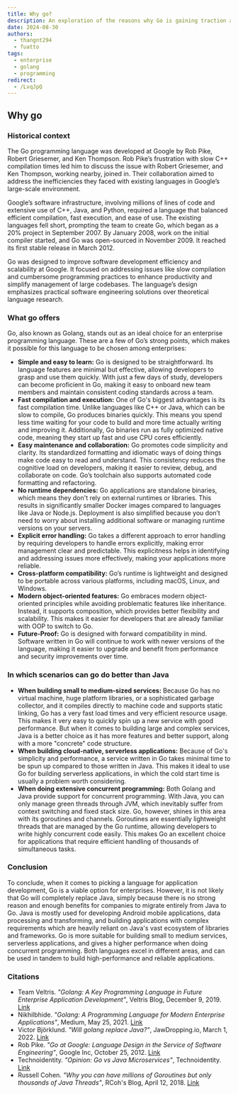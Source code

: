 ```yaml
---
title: Why go?
description: An exploration of the reasons why Go is gaining traction as a preferred programming language for enterprise-level software development, including its simplicity, efficiency, and robust standard library.
date: 2024-08-30
authors:
  - thangnt294
  - fuatto
tags:
  - enterprise
  - golang
  - programming
redirect:
  - /LvqJpQ
---
```


## Why go

### Historical context

The Go programming language was developed at Google by Rob Pike, Robert Griesemer, and Ken Thompson. Rob Pike’s frustration with slow C++ compilation times led him to discuss the issue with Robert Griesemer, and Ken Thompson, working nearby, joined in. Their collaboration aimed to address the inefficiencies they faced with existing languages in Google’s large-scale environment.

Google’s software infrastructure, involving millions of lines of code and extensive use of C++, Java, and Python, required a language that balanced efficient compilation, fast execution, and ease of use. The existing languages fell short, prompting the team to create Go, which began as a 20% project in September 2007. By January 2008, work on the initial compiler started, and Go was open-sourced in November 2009. It reached its first stable release in March 2012.

Go was designed to improve software development efficiency and scalability at Google. It focused on addressing issues like slow compilation and cumbersome programming practices to enhance productivity and simplify management of large codebases. The language’s design emphasizes practical software engineering solutions over theoretical language research.

### What go offers

Go, also known as Golang, stands out as an ideal choice for an enterprise programming language. These are a few of Go’s strong points, which makes it possible for this language to be chosen among enterprises:

- **Simple and easy to learn:** Go is designed to be straightforward. Its language features are minimal but effective, allowing developers to grasp and use them quickly. With just a few days of study, developers can become proficient in Go, making it easy to onboard new team members and maintain consistent coding standards across a team.
- **Fast compilation and execution:** One of Go's biggest advantages is its fast compilation time. Unlike languages like C++ or Java, which can be slow to compile, Go produces binaries quickly. This means you spend less time waiting for your code to build and more time actually writing and improving it. Additionally, Go binaries run as fully optimized native code, meaning they start up fast and use CPU cores efficiently.
- **Easy maintenance and collaboration:** Go promotes code simplicity and clarity. Its standardized formatting and idiomatic ways of doing things make code easy to read and understand. This consistency reduces the cognitive load on developers, making it easier to review, debug, and collaborate on code. Go’s toolchain also supports automated code formatting and refactoring.
- **No runtime dependencies:** Go applications are standalone binaries, which means they don't rely on external runtimes or libraries. This results in significantly smaller Docker images compared to languages like Java or Node.js. Deployment is also simplified because you don’t need to worry about installing additional software or managing runtime versions on your servers.
- **Explicit error handling:** Go takes a different approach to error handling by requiring developers to handle errors explicitly, making error management clear and predictable. This explicitness helps in identifying and addressing issues more effectively, making your applications more reliable.
- **Cross-platform compatibility:** Go’s runtime is lightweight and designed to be portable across various platforms, including macOS, Linux, and Windows.
- **Modern object-oriented features:** Go embraces modern object-oriented principles while avoiding problematic features like inheritance. Instead, it supports composition, which provides better flexibility and scalability. This makes it easier for developers that are already familiar with OOP to switch to Go.
- **Future-Proof:** Go is designed with forward compatibility in mind. Software written in Go will continue to work with newer versions of the language, making it easier to upgrade and benefit from performance and security improvements over time.

### In which scenarios can go do better than Java

- **When building small to medium-sized services:** Because Go has no virtual machine, huge platform libraries, or a sophisticated garbage collector, and it compiles directly to machine code and supports static linking, Go has a very fast load times and very efficient resource usage. This makes it very easy to quickly spin up a new service with good performance. But when it comes to building large and complex services, Java is a better choice as it has more features and better support, along with a more "concrete" code structure.
- **When building cloud-native, serverless applications:** Because of Go's simplicity and performance, a service written in Go takes minimal time to be spun up compared to those written in Java. This makes it ideal to use Go for building serverless applications, in which the cold start time is usually a problem worth considering.
- **When doing extensive concurrent programming:** Both Golang and Java provide support for concurrent programming. With Java, you can only manage green threads through JVM, which inevitably suffer from context switching and fixed stack size. Go, however, shines in this area with its goroutines and channels. Goroutines are essentially lightweight threads that are managed by the Go runtime, allowing developers to write highly concurrent code easily. This makes Go an excellent choice for applications that require efficient handling of thousands of simultaneous tasks.

### Conclusion

To conclude, when it comes to picking a language for application development, Go is a viable option for enterprises. However, it is not likely that Go will completely replace Java, simply because there is no strong reason and enough benefits for companies to migrate entirely from Java to Go. Java is mostly used for developing Android mobile applications, data processing and transforming, and building applications with complex requirements which are heavily reliant on Java's vast ecosystem of libraries and frameworks. Go is more suitable for building small to medium services, serverless applications, and gives a higher performance when doing concurrent programming. Both languages excel in different areas, and can be used in tandem to build high-performance and reliable applications.

### Citations

- Team Veltris. _"Golang: A Key Programming Language in Future Enterprise Application Development"_, Veltris Blog, December 9, 2019. [Link](https://www.veltris.com/blogs/digital-engineering/why-go-lang-future-enterprise-application-development/)
- Nikhilbhide. _"Golang: A Programming Language for Modern Enterprise Applications"_, Medium, May 25, 2021. [Link](https://faun.pub/golang-a-programming-language-for-modern-enterprise-applications-b117f64d00f6)
- Victor Björklund. _"Will golang replace Java?"_, JawDropping.io, March 1, 2022. [Link](https://jawdropping.io/blog/golang-replace-java/)
- Rob Pike. _"Go at Google: Language Design in the Service of Software Engineering"_, Google Inc, October 25, 2012. [Link](https://go.dev/talks/2012/splash.article)
- Technoidentity. _"Opinion: Go vs Java Microservices"_, Technoidentity. [Link](https://www.technoidentity.com/insights/opinion-go-vs-java-microservices/)
- Russell Cohen. _"Why you can have millions of Goroutines but only thousands of Java Threads"_, RCoh's Blog, April 12, 2018. [Link](https://rcoh.me/posts/why-you-can-have-a-million-go-routines-but-only-1000-java-threads/)
